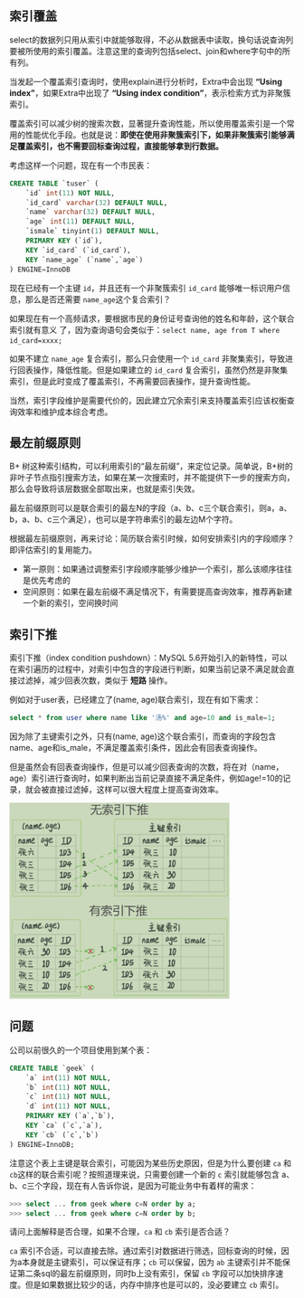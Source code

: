 ## 索引覆盖

select的数据列只用从索引中就能够取得，不必从数据表中读取，换句话说查询列要被所使用的索引覆盖。注意这里的查询列包括select、join和where字句中的所有列。

当发起一个覆盖索引查询时，使用explain进行分析时，Extra中会出现 **“Using index”**，如果Extra中出现了 **“Using index condition”**，表示检索方式为非聚簇索引。

覆盖索引可以减少树的搜索次数，显著提升查询性能，所以使用覆盖索引是一个常用的性能优化手段。也就是说：**即使在使用非聚簇索引下，如果非聚簇索引能够满足覆盖索引，也不需要回标查询过程，直接能够拿到行数据。**

考虑这样一个问题，现在有一个市民表：

```sql
CREATE TABLE `tuser` (
    `id` int(11) NOT NULL,
    `id_card` varchar(32) DEFAULT NULL,
    `name` varchar(32) DEFAULT NULL,
    `age` int(11) DEFAULT NULL,
    `ismale` tinyint(1) DEFAULT NULL,
    PRIMARY KEY (`id`),
    KEY `id_card` (`id_card`),
    KEY `name_age` (`name`,`age`)
) ENGINE=InnoDB
```

现在已经有一个主键 `id`，并且还有一个非聚簇索引 `id_card` 能够唯一标识用户信息，那么是否还需要 `name_age`这个复合索引？

如果现在有一个高频请求，要根据市民的身份证号查询他的姓名和年龄，这个联合索引就有意义
了，因为查询语句会类似于：`select name, age from T where id_card=xxxx;`

如果不建立 `name_age` 复合索引，那么只会使用一个 `id_card` 非聚集索引，导致进行回表操作，降低性能。但是如果建立的 `id_card` 复合索引，虽然仍然是非聚集索引，但是此时变成了覆盖索引，不再需要回表操作，提升查询性能。

当然，索引字段维护是需要代价的，因此建立冗余索引来支持覆盖索引应该权衡查询效率和维护成本综合考虑。



## 最左前缀原则

B+ 树这种索引结构，可以利用索引的“最左前缀”，来定位记录。简单说，B+树的非叶子节点指引搜索方法，如果在某一次搜索时，并不能提供下一步的搜索方向，那么会导致将该层数据全部取出来，也就是索引失效。

最左前缀原则可以是联合索引的最左N的字段（a、b、c三个联合索引，则a，a、b，a、b、c三个满足），也可以是字符串索引的最左边M个字符。

根据最左前缀原则，再来讨论：简历联合索引时候，如何安排索引内的字段顺序？即评估索引的复用能力。

- 第一原则：如果通过调整索引字段顺序能够少维护一个索引，那么该顺序往往是优先考虑的
- 空间原则：如果在最左前缀不满足情况下，有需要提高查询效率，推荐再新建一个新的索引，空间换时间



## 索引下推

索引下推（index condition pushdown）：MySQL 5.6开始引入的新特性，可以在索引遍历的过程中，对索引中包含的字段进行判断，如果当前记录不满足就会直接过滤掉，减少回表次数，类似于 **短路** 操作。

例如对于user表，已经建立了(name, age)联合索引，现在有如下需求：

```sql
select * from user where name like '汤%' and age=10 and is_male=1;
```

因为除了主键索引之外，只有(name, age)这个联合索引，而查询的字段包含name、age和is_male，不满足覆盖索引条件，因此会有回表查询操作。

但是虽然会有回表查询操作，但是可以减少回表查询的次数，将在对（name，age）索引进行查询时，如果判断出当前记录直接不满足条件，例如age!=10的记录，就会被直接过滤掉，这样可以很大程度上提高查询效率。

<img src="../pics/索引下推.png" style="zoom:38%;" align=center/>



## 问题

公司以前很久的一个项目使用到某个表：

```sql
CREATE TABLE `geek` (
    `a` int(11) NOT NULL,
    `b` int(11) NOT NULL,
    `c` int(11) NOT NULL,
    `d` int(11) NOT NULL,
    PRIMARY KEY (`a`,`b`),
    KEY `ca` (`c`,`a`),
    KEY `cb` (`c`,`b`)
) ENGINE=InnoDB;
```

注意这个表上主键是联合索引，可能因为某些历史原因，但是为什么要创建 `ca` 和 `cb`这样的联合索引呢？按照道理来说，只需要创建一个新的 `c` 索引就能够包含 a、b、c三个字段，现在有人告诉你说，是因为可能业务中有着样的需求：

```sql
>>> select ... from geek where c=N order by a;
>>> select ... from geek where c=N order by b;
```

请问上面解释是否合理，如果不合理，`ca` 和 `cb` 索引是否合适？

`ca` 索引不合适，可以直接去除。通过索引对数据进行筛选，回标查询的时候，因为a本身就是主键索引，可以保证有序；`cb` 可以保留，因为 `ab` 主键索引并不能保证第二条sql的最左前缀原则，同时b上没有索引，保留 `cb` 字段可以加快排序速度。但是如果数据比较少的话，内存中排序也是可以的，没必要建立 `cb` 索引。
